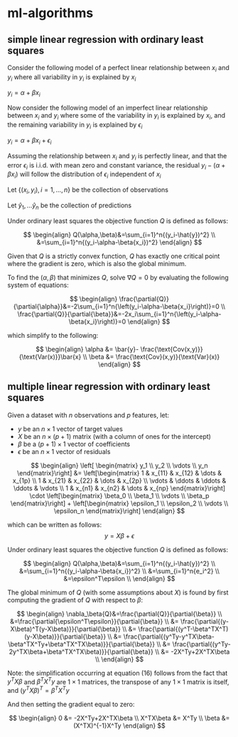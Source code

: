# ml-algorithms

## simple linear regression with ordinary least squares

Consider the following model of a perfect linear relationship between $x_i$ and $y_i$ where all variability in $y_i$ is explained by $x_i$

$y_i=\alpha+\beta{x_i}$

Now consider the following model of an imperfect linear relationship between $x_i$ and $y_i$ where some of the variability in $y_i$ is explained by $x_i$, and the remaining variability in $y_i$ is explained by $\epsilon_i$

$y_i=\alpha+\beta{x_i}+\epsilon_i$

Assuming the relationship between $x_i$ and $y_i$ is perfectly linear, and that the error $\epsilon_i$ is i.i.d. with mean zero and constant variance, the residual $y_i-(\alpha+\beta{x_i})$ will follow the distribution of $\epsilon_i$ independent of $x_i$

Let $\{(x_i,y_i),i=1,...,n\}$ be the collection of observations

Let $\hat{y}_1,...\hat{y}_n$ be the collection of predictions

Under ordinary least squares the objective function $Q$ is defined as follows:

$$
\begin{align}
Q(\alpha,\beta)&=\sum_{i=1}^n{(y_i-\hat{y})^2} \\
&=\sum_{i=1}^n{(y_i-\alpha-\beta{x_i})^2}
\end{align}
$$

Given that $Q$ is a strictly convex function, $Q$ has exactly one critical point where the gradient is zero, which is also the global minimum.

To find the $(\alpha,\beta)$ that minimizes $Q$, solve $\nabla{Q}=0$ by evaluating the following system of equations:

$$
\begin{align}
\frac{\partial{Q}}{\partial{\alpha}}&=-2\sum_{i=1}^n{\left(y_i-\alpha-\beta{x_i}\right)}=0 \\
\frac{\partial{Q}}{\partial{\beta}}&=-2x_i\sum_{i=1}^n{\left(y_i-\alpha-\beta{x_i}\right)}=0
\end{align}
$$

which simplify to the following:

$$
\begin{align}
\alpha &= \bar{y}- \frac{\text{Cov(x,y)}}{\text{Var(x)}}\bar{x} \\
\beta &= \frac{\text{Cov}(x,y)}{\text{Var}(x)}
\end{align}
$$

## multiple linear regression with ordinary least squares

Given a dataset with $n$ observations and $p$ features, let:

- $y$ be an $n \times 1$ vector of target values
- $X$ be an $n \times (p+1)$ matrix (with a column of ones for the intercept)
- $\beta$ be a $(p+1) \times 1$ vector of coefficients
- $\epsilon$ be an $n \times 1$ vector of residuals

$$
\begin{align}
\left[
\begin{matrix}
y_1 \\
y_2 \\
\vdots \\
y_n
\end{matrix}\right]
&=
\left[\begin{matrix}
1 & x_{11} & x_{12} & \dots & x_{1p} \\
1 & x_{21} & x_{22} & \dots & x_{2p} \\
\vdots & \ddots & \ddots & \ddots & \vdots \\
1 & x_{n1} & x_{n2} & \dots & x_{np}
\end{matrix}\right]
\cdot
\left[\begin{matrix}
\beta_0 \\
\beta_1 \\
\vdots \\
\beta_p
\end{matrix}\right]
+
\left[\begin{matrix}
\epsilon_1 \\
\epsilon_2 \\
\vdots \\
\epsilon_n
\end{matrix}\right]
\end{align}
$$

which can be written as follows:
$$y=X\beta+\epsilon$$

Under ordinary least squares the objective function $Q$ is defined as follows:

$$
\begin{align}
Q(\alpha,\beta)&=\sum_{i=1}^n{(y_i-\hat{y})^2} \\
&=\sum_{i=1}^n{(y_i-\alpha-\beta{x_i})^2} \\
&=\sum_{i=1}^n{e_i^2} \\
&=\epsilon^T\epsilon \\
\end{align}
$$

The global minimum of $Q$ (with some assumptions about $X$) is found by first computing the gradient of $Q$ with respect to $\beta$:

$$
\begin{align}
\nabla_\beta{Q}&=\frac{\partial{Q}}{\partial{\beta}} \\
&=\frac{\partial{\epsilon^T\epsilon}}{\partial{\beta}} \\
&= \frac{\partial{(y-X\beta)^T(y-X\beta)}}{\partial{\beta}} \\
&= \frac{\partial{(y^T-\beta^TX^T)(y-X\beta)}}{\partial{\beta}} \\
&= \frac{\partial{(y^Ty-y^TX\beta-\beta^TX^Ty+\beta^TX^TX\beta)}}{\partial{\beta}} \\
&= \frac{\partial{(y^Ty-2y^TX\beta+\beta^TX^TX\beta)}}{\partial{\beta}} \\
&= -2X^Ty+2X^TX\beta \\
\end{align}
$$

Note: the simplification occurring at equation $(16)$ follows from the fact that $y^TX\beta$ and $\beta^TX^Ty$ are $1\times1$ matrices, the transpose of any $1\times1$ matrix is itself, and $(y^TX\beta)^T=\beta^TX^Ty$

And then setting the gradient equal to zero:

$$
\begin{align}
0 &= -2X^Ty+2X^TX\beta \\
X^TX\beta &= X^Ty \\
\beta &= (X^TX)^{-1}X^Ty
\end{align}
$$
